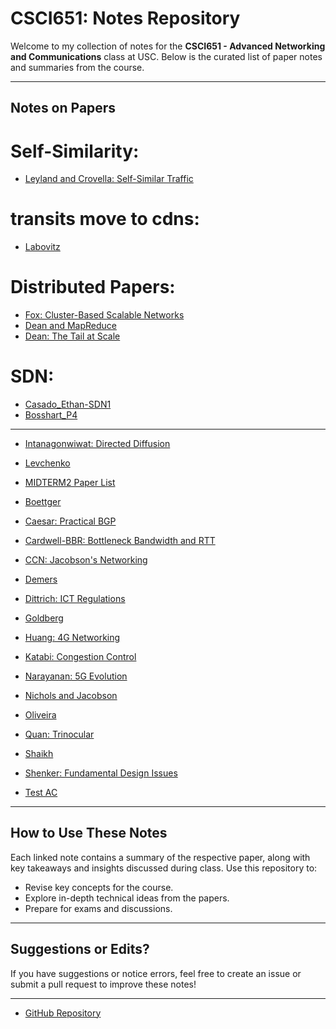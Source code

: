 # CSCI651: Notes Repository

Welcome to my collection of notes for the **CSCI651 - Advanced Networking and Communications** class at USC. Below is the curated list of paper notes and summaries from the course.

---

## Notes on Papers
# Self-Similarity:
- [Leyland and Crovella: Self-Similar Traffic](./leyland_crovella.md)
# transits move to cdns:
- [Labovitz](./labovitz.md)
# Distributed Papers:
- [Fox: Cluster-Based Scalable Networks](./fox_clusterbasedscalablentwks.md)
- [Dean and MapReduce](./dean_mapreduce.md)
- [Dean: The Tail at Scale](./dean_tailatscale.md)
# SDN:
- [Casado_Ethan-SDN1](./casado09a.md)
- [Bosshart_P4](./bosshart_P4.md)


---


- [Intanagonwiwat: Directed Diffusion](./Intanagonwiwat00a_directeddiffusion.md)
- [Levchenko](./Levchenko.md)
- [MIDTERM2 Paper List](./MIDTERM2paperlist.md)
- [Boettger](./boettger.md)
- [Caesar: Practical BGP](./caeser.md)
- [Cardwell-BBR: Bottleneck Bandwidth and RTT](./cardwell-bbr.md)
- [CCN: Jacobson's Networking](./ccn_jacobson.md)

- [Demers](./demers.md)
- [Dittrich: ICT Regulations](./dittrich11a_ICT_regulations.md)
- [Goldberg](./goldberg.md)
- [Huang: 4G Networking](./huang4G.md)
- [Katabi: Congestion Control](./katabiCP.md)
- [Narayanan: 5G Evolution](./narayanan5G.md)
- [Nichols and Jacobson](./nichols-jacobson.md)
- [Oliveira](./oliviera.md)
- [Quan: Trinocular](./quan_trinocular.md)
- [Shaikh](./shaikh.md)
- [Shenker: Fundamental Design Issues](./shenker_FundamentalDesignIssues.md)
- [Test AC](./test_ac.md)

---

## How to Use These Notes

Each linked note contains a summary of the respective paper, along with key takeaways and insights discussed during class. Use this repository to:

- Revise key concepts for the course.
- Explore in-depth technical ideas from the papers.
- Prepare for exams and discussions.

---

## Suggestions or Edits?

If you have suggestions or notice errors, feel free to create an issue or submit a pull request to improve these notes!

---

- [GitHub Repository](https://github.com/tamoghna-sarkar/USC_CSCI651notes)
